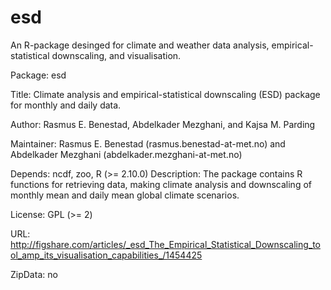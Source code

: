 esd
===

An R-package desinged for climate and weather data analysis, empirical-statistical downscaling, and visualisation.

Package: esd

Title: Climate analysis and empirical-statistical downscaling (ESD) package for monthly and daily data.

Author: Rasmus E. Benestad, Abdelkader Mezghani, and Kajsa M. Parding

Maintainer: Rasmus E. Benestad (rasmus.benestad-at-met.no) and Abdelkader Mezghani (abdelkader.mezghani-at-met.no)

Depends: ncdf, zoo, R (>= 2.10.0)
Description: The package contains R functions for retrieving data, making climate analysis and downscaling of monthly mean and daily mean global climate scenarios.

License: GPL (>= 2)

URL: http://figshare.com/articles/_esd_The_Empirical_Statistical_Downscaling_tool_amp_its_visualisation_capabilities_/1454425

ZipData: no 
